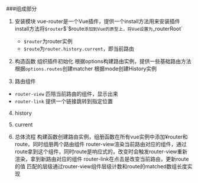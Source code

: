 ###组成部分
1. 安装模块
    vue-router是一个Vue插件，提供一个install方法用来安装插件
    install方法将`$router`$`$route`添加到Vue的原型上，将Vue设置为`_routerRoot`
    - `$router`为router实例
    - `$route`为`router.history.current`，即当前路由
    
2. 构造函数
  组织插件初始化
  根据options构建路由实例，提供一些基础路由方法
  根据`options.routes`创建matcher
  根据mode创建History实例
3. 路由组件
  - `router-view`
  匹陪当前路由的组件，显示出来
  - `router-link`
  提供一个链接跳转到指定位置
4. history

5. current
6. 总体流程
  构建函数创建路由实例，组册函数在所有vue实例中添加¥router和route，同时组册两个路由组件
  router-view渲染当前路由对应的组件，通过route拿到这个组件，同时route是响应式的，改变时会触发router-view重新渲染，拿到新路由对应的组件
  router-link在点击是改变当前路由，更新route的值
  匹配的层级通过router-view组件层级计数和route的matched数组长度实现